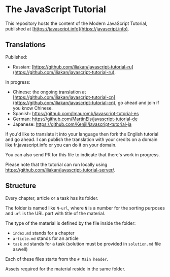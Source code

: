 
# The JavaScript Tutorial

This repository hosts the content of the Modern JavaScript Tutorial, published at [https://javascript.info](https://javascript.info).

## Translations

Published:
- Russian: [https://github.com/iliakan/javascript-tutorial-ru](https://github.com/iliakan/javascript-tutorial-ru).

In progress:
- Chinese: the ongoing translation at [https://github.com/iliakan/javascript-tutorial-cn](https://github.com/iliakan/javascript-tutorial-cn), go ahead and join if you know Chinese.
- Spanish: https://github.com/lmauromb/javascript-tutorial-es
- German: https://github.com/MartinEls/javascript-tutorial-de
- Japanese: https://github.com/KenjiI/javascript-tutorial-ja

If you'd like to translate it into your language then fork the English tutorial and go ahead. I can publish the translation with your credits on a domain like fr.javascript.info or you can do it on your domain.

You can also send PR for this file to indicate that there's work in progress.

Please note that the tutorial can run locally using <https://github.com/iliakan/javascript-tutorial-server/>.

## Structure

Every chapter, article or a task has its folder.

The folder is named like `N-url`, where `N` is a number for the sorting purposes and `url` is the URL part with title of the material.

The type of the material is defined by the file inside the folder:

  - `index.md` stands for a chapter
  - `article.md` stands for an article
  - `task.md` stands for a task (solution must be provided in `solution.md` file aswell)

Each of these files starts from the `# Main header`.

Assets required for the material reside in the same folder.
